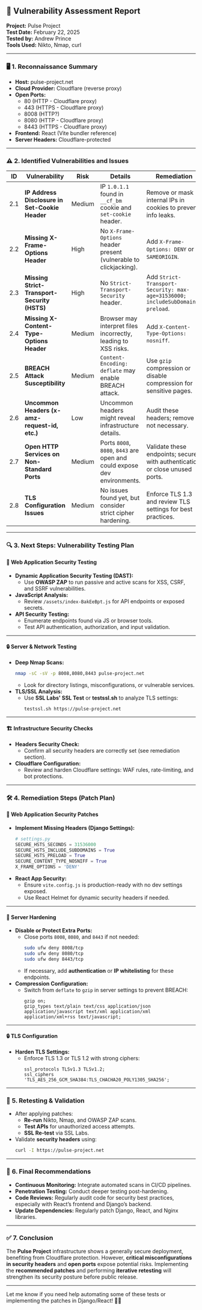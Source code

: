 ## 📄 **Vulnerability Assessment Report**  
**Project:** Pulse Project  
**Test Date:** February 22, 2025  
**Tested by:** Andrew Prince  
**Tools Used:** Nikto, Nmap, curl  

---

### 🖥️ **1. Reconnaissance Summary**  
- **Host:** pulse-project.net  
- **Cloud Provider:** Cloudflare (reverse proxy)  
- **Open Ports:**  
  - 80 (HTTP - Cloudflare proxy)  
  - 443 (HTTPS - Cloudflare proxy)  
  - 8008 (HTTP?)  
  - 8080 (HTTP - Cloudflare proxy)  
  - 8443 (HTTPS - Cloudflare proxy)  
- **Frontend:** React (Vite bundler reference)  
- **Server Headers:** Cloudflare-protected  

---

### ⚠️ **2. Identified Vulnerabilities and Issues**  

| **ID** | **Vulnerability**                                   | **Risk**   | **Details**                                                    | **Remediation**                                                 |
|--------|------------------------------------------------------|------------|----------------------------------------------------------------|-----------------------------------------------------------------|
| 2.1    | **IP Address Disclosure in Set-Cookie Header**       | Medium     | IP `1.0.1.1` found in `__cf_bm` cookie and `set-cookie` header. | Remove or mask internal IPs in cookies to prevent info leaks.   |
| 2.2    | **Missing X-Frame-Options Header**                   | High       | No `X-Frame-Options` header present (vulnerable to clickjacking).| Add `X-Frame-Options: DENY` or `SAMEORIGIN`.                     |
| 2.3    | **Missing Strict-Transport-Security (HSTS)**         | High       | No `Strict-Transport-Security` header.                         | Add `Strict-Transport-Security: max-age=31536000; includeSubDomains; preload`. |
| 2.4    | **Missing X-Content-Type-Options Header**            | Medium     | Browser may interpret files incorrectly, leading to XSS risks. | Add `X-Content-Type-Options: nosniff`.                          |
| 2.5    | **BREACH Attack Susceptibility**                     | Medium     | `Content-Encoding: deflate` may enable BREACH attack.           | Use `gzip` compression or disable compression for sensitive pages.|
| 2.6    | **Uncommon Headers (x-amz-request-id, etc.)**        | Low        | Uncommon headers might reveal infrastructure details.           | Audit these headers; remove if not necessary.                   |
| 2.7    | **Open HTTP Services on Non-Standard Ports**         | Medium     | Ports `8008`, `8080`, `8443` are open and could expose dev environments.| Validate these endpoints; secure with authentication or close unused ports.|
| 2.8    | **TLS Configuration Issues**                         | Medium     | No issues found yet, but consider strict cipher hardening.      | Enforce TLS 1.3 and review TLS settings for best practices.      |

---

### 🔍 **3. Next Steps: Vulnerability Testing Plan**  

#### 🧪 **Web Application Security Testing**  
- **Dynamic Application Security Testing (DAST):**  
  - Use **OWASP ZAP** to run passive and active scans for XSS, CSRF, and SSRF vulnerabilities.  
- **JavaScript Analysis:**  
  - Review `/assets/index-BakEeBpt.js` for API endpoints or exposed secrets.  
- **API Security Testing:**  
  - Enumerate endpoints found via JS or browser tools.  
  - Test API authentication, authorization, and input validation.

---

#### 🔒 **Server & Network Testing**  
- **Deep Nmap Scans:**  
  ```bash
  nmap -sC -sV -p 8008,8080,8443 pulse-project.net
  ```
  - Look for directory listings, misconfigurations, or vulnerable services.  
- **TLS/SSL Analysis:**  
  - Use **SSL Labs' SSL Test** or **testssl.sh** to analyze TLS settings:
    ```bash
    testssl.sh https://pulse-project.net
    ```

---

#### 🏗️ **Infrastructure Security Checks**  
- **Headers Security Check:**  
  - Confirm all security headers are correctly set (see remediation section).  
- **Cloudflare Configuration:**  
  - Review and harden Cloudflare settings: WAF rules, rate-limiting, and bot protections.

---

### 🛠️ **4. Remediation Steps (Patch Plan)**  

#### 🔧 **Web Application Security Patches**  
- **Implement Missing Headers (Django Settings):**  
  ```python
  # settings.py
  SECURE_HSTS_SECONDS = 31536000
  SECURE_HSTS_INCLUDE_SUBDOMAINS = True
  SECURE_HSTS_PRELOAD = True
  SECURE_CONTENT_TYPE_NOSNIFF = True
  X_FRAME_OPTIONS = 'DENY'
  ```
- **React App Security:**  
  - Ensure `vite.config.js` is production-ready with no dev settings exposed.  
  - Use React Helmet for dynamic security headers if needed.

---

#### 🔐 **Server Hardening**  
- **Disable or Protect Extra Ports:**  
  - Close ports `8008`, `8080`, and `8443` if not needed:
    ```bash
    sudo ufw deny 8008/tcp
    sudo ufw deny 8080/tcp
    sudo ufw deny 8443/tcp
    ```
  - If necessary, add **authentication** or **IP whitelisting** for these endpoints.
- **Compression Configuration:**  
  - Switch from `deflate` to `gzip` in server settings to prevent BREACH:
    ```nginx
    gzip on;
    gzip_types text/plain text/css application/json application/javascript text/xml application/xml application/xml+rss text/javascript;
    ```

---

#### 🔒 **TLS Configuration**  
- **Harden TLS Settings:**  
  - Enforce TLS 1.3 or TLS 1.2 with strong ciphers:
    ```nginx
    ssl_protocols TLSv1.3 TLSv1.2;
    ssl_ciphers 'TLS_AES_256_GCM_SHA384:TLS_CHACHA20_POLY1305_SHA256';
    ```

---

### 📜 **5. Retesting & Validation**  
- After applying patches:
  - **Re-run** Nikto, Nmap, and OWASP ZAP scans.  
  - **Test APIs** for unauthorized access attempts.  
  - **SSL Re-test** via SSL Labs.  
- Validate **security headers** using:
  ```bash
  curl -I https://pulse-project.net
  ```

---

### 📝 **6. Final Recommendations**  
- **Continuous Monitoring:** Integrate automated scans in CI/CD pipelines.  
- **Penetration Testing:** Conduct deeper testing post-hardening.  
- **Code Reviews:** Regularly audit code for security best practices, especially with React’s frontend and Django’s backend.  
- **Update Dependencies:** Regularly patch Django, React, and Nginx libraries.  

---

### ✅ **7. Conclusion**  
The **Pulse Project** infrastructure shows a generally secure deployment, benefiting from Cloudflare protection. However, **critical misconfigurations in security headers** and **open ports** expose potential risks. Implementing the **recommended patches** and performing **iterative retesting** will strengthen its security posture before public release.

---

Let me know if you need help automating some of these tests or implementing the patches in Django/React! 💪✨
